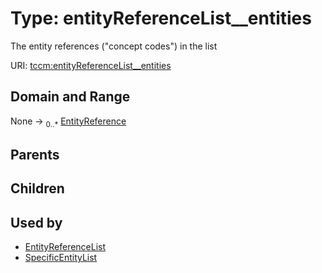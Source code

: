 
# Type: entityReferenceList__entities


The entity references ("concept codes") in the list

URI: [tccm:entityReferenceList__entities](https://hotecosystem.org/tccm/entityReferenceList__entities)


## Domain and Range

None ->  <sub>0..*</sub> [EntityReference](EntityReference.md)

## Parents


## Children


## Used by

 * [EntityReferenceList](EntityReferenceList.md)
 * [SpecificEntityList](SpecificEntityList.md)
